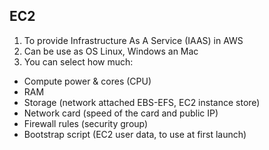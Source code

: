 ## EC2

1. To provide Infrastructure As A Service (IAAS) in AWS
2. Can be use as OS Linux, Windows an Mac
3. You can select how much:
- Compute power & cores (CPU)
- RAM
- Storage (network attached EBS-EFS, EC2 instance store)
- Network card (speed of the card and public IP)
- Firewall rules (security group)
- Bootstrap script (EC2 user data, to use at first launch)
